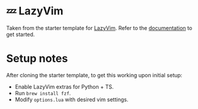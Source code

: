 # 💤 LazyVim

Taken from the starter template for [LazyVim](https://github.com/LazyVim/LazyVim).
Refer to the [documentation](https://lazyvim.github.io/installation) to get started.

# Setup notes

After cloning the starter template, to get this working upon initial setup:
- Enable LazyVim extras for Python + TS.
- Run `brew install fzf`.
- Modify `options.lua` with desired vim settings.
